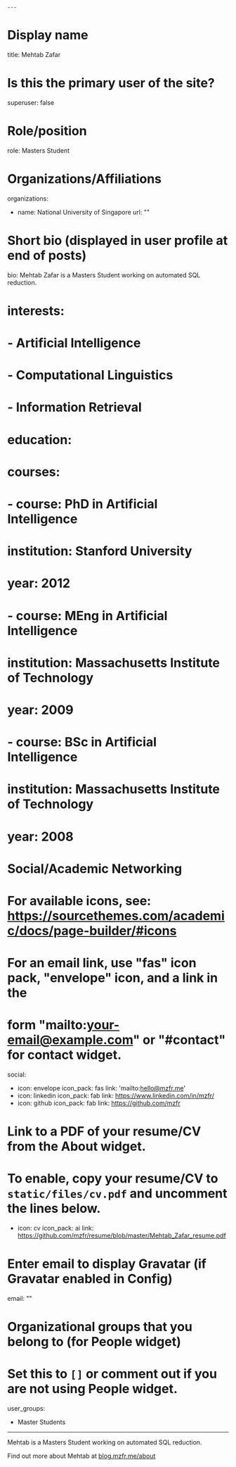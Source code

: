 	---
# Display name
title: Mehtab Zafar

# Is this the primary user of the site?
superuser: false

# Role/position
role: Masters Student

# Organizations/Affiliations
organizations:
- name: National University of Singapore
  url: ""

# Short bio (displayed in user profile at end of posts)
bio: Mehtab Zafar is a Masters Student working on automated SQL reduction.

# interests:
# - Artificial Intelligence
# - Computational Linguistics
# - Information Retrieval

# education:
#   courses:
#   - course: PhD in Artificial Intelligence
#     institution: Stanford University
#     year: 2012
#   - course: MEng in Artificial Intelligence
#     institution: Massachusetts Institute of Technology
#     year: 2009
#   - course: BSc in Artificial Intelligence
#     institution: Massachusetts Institute of Technology
#     year: 2008

# Social/Academic Networking
# For available icons, see: https://sourcethemes.com/academic/docs/page-builder/#icons
#   For an email link, use "fas" icon pack, "envelope" icon, and a link in the
#   form "mailto:your-email@example.com" or "#contact" for contact widget.
social:
- icon: envelope
  icon_pack: fas
  link: 'mailto:hello@mzfr.me'
- icon: linkedin
  icon_pack: fab
  link: https://www.linkedin.com/in/mzfr/
- icon: github
  icon_pack: fab
  link: https://github.com/mzfr


# Link to a PDF of your resume/CV from the About widget.
# To enable, copy your resume/CV to `static/files/cv.pdf` and uncomment the lines below.
- icon: cv
  icon_pack: ai
  link: https://github.com/mzfr/resume/blob/master/Mehtab_Zafar_resume.pdf

# Enter email to display Gravatar (if Gravatar enabled in Config)
email: ""

# Organizational groups that you belong to (for People widget)
#   Set this to `[]` or comment out if you are not using People widget.
user_groups:
- Master Students
---
Mehtab is a Masters Student working on automated SQL reduction. 

Find out more about Mehtab at [blog.mzfr.me/about](https://blog.mzfr.me/about/)